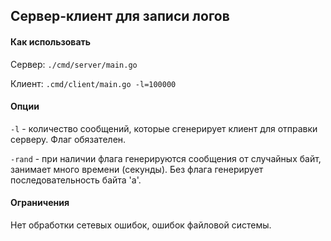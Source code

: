 ## Сервер-клиент для записи логов

#### Как использовать
Сервер: `./cmd/server/main.go`

Клиент: `.cmd/client/main.go -l=100000`

#### Опции

`-l` - количество сообщений, которые сгенерирует клиент для отправки серверу. Флаг обязателен.

`-rand` - при наличии флага генерируются сообщения от случайных байт, занимает много времени (секунды). 
Без флага генерирует последовательность байта 'a'.

#### Ограничения
Нет обработки сетевых ошибок, ошибок файловой системы.